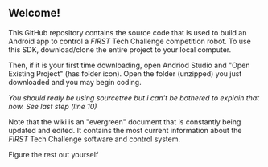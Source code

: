 ## Welcome!
This GitHub repository contains the source code that is used to build an Android app to control a *FIRST* Tech Challenge competition robot.  To use this SDK, download/clone the entire project to your local computer.

Then, if it is your first time downloading, open Andriod Studio and "Open Existing Project" (has folder icon). Open the folder (unzipped) you just downloaded and you may begin coding.

*You should realy be using sourcetree but i can't be bothered to explain that now. See last step (line 10)*

Note that the wiki is an "evergreen" document that is constantly being updated and edited.  It contains the most current information about the *FIRST* Tech Challenge software and control system.

Figure the rest out yourself
